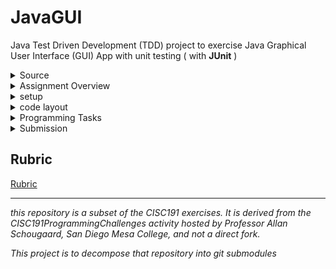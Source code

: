 # JavaGUI
 
Java Test Driven Development (TDD) project to exercise Java Graphical User Interface (GUI) App with unit testing ( with **JUnit** )

<details id="source">
  <summary>Source</summary>

 <em>derived from CISC191GUI</em><br>
 
![220px-MesaLogo](https://github.com/schougaard/SanDiegoMesaCISC191ProgrammingChallenges/assets/716243/334f6724-6afa-4198-9eff-7c49c472cd35)

# San Diego Mesa College CISC 191 Programming Challenges
Programming challenges for San Diego Community College CISC 191 Intermediate Java classes.

Created by
- Professor Dr. Tasha Frankie
- and Professor [Allan Schougaard](https://github.com/schougaard), San Diego Mesa College.

With contributions from: 
- Dom David,
- [Dan Sullivan](https://github.com/uid100)

[source](#source)
<hr />
</details>

<details id="overview">
 <summary>Assignment Overview</summary>

In this assignment you will implementing a simple fishing game that will have you explore many of the most common widgets in the Java Swing library. You will also be asked to consider coding the connection between the GUI and the code behind the scenes using the model-view-controller software design pattern.

  <details id="api">
   <summary>Java APIs</summary>
   
Learning Java APIs can help you develop a variety of skills, including:
 - **Problem-solving skills:** Java APIs provide a wide range of functionality that can be used to solve a variety of problems. Learning how to use Java APIs effectively will help you develop your problem-solving skills.
 - **Analytical skills:** When using Java APIs, you need to be able to understand the documentation and identify the appropriate classes and methods to use. This will help you develop your analytical skills.
 - **Design skills:** Java APIs can be used to design and implement complex applications. Learning how to use Java APIs effectively will help you develop your design skills.
 - **Coding skills:** Java APIs are written in Java, so learning how to use them will help you improve your Java coding skills.
 - **API development skills:** Once you have a good understanding of how to use Java APIs, you can start to develop your own APIs. This is a valuable skill that can make you more marketable to employers.

In addition to these general skills, learning specific Java APIs can also help you develop specific knowledge and expertise. For example, learning the JDBC API can help you develop expertise in database programming. Learning the Swing API can help you develop expertise in GUI development. And learning the Java EE APIs can help you develop expertise in enterprise application development.

Overall, learning Java APIs is a great way to develop your skills and make yourself a more valuable developer.

 </details>
 <details id="swing">
  <summary>Swing</summary>
  
Java Swing is a GUI widget toolkit for Java. It is part of Oracle's Java Foundation Classes (JFC) - an API for providing a graphical user interface for Java programs. Swing was developed to provide a more sophisticated set of GUI components than the earlier Abstract Window Toolkit (AWT). Swing components are platform-independent, meaning that they will look and behave the same on any platform that supports Java. Swing components are also lightweight, meaning that they do not consume a lot of system resources. Swing provides a wide variety of GUI components, including buttons, labels, text fields, menus, tables, and trees. Swing also supports a pluggable look and feel, which allows you to change the appearance of your Swing application without having to rewrite any code. Java Swing is a popular choice for developing graphical user interfaces for Java applications. It is used to develop a wide variety of applications, including desktop applications, web applications, and mobile applications.
  
  </details>
  
[overview](#overview)

<hr />
</details>

<details id="setup">
 <summary>setup</summary>
    <div id="tab-2">
        <div class="panel-body">All of the programming assignments are on the course GitHub repository: <a href="https://github.com/schougaard/CISC191ProgrammingChallenges" target="_blank" rel="noopener">https://github.com/schougaard/CISC191ProgrammingChallenges</a><br />Click on the <strong><i>green &lt;&gt;Code</i></strong> button to download the repo if needed.</div>
    </div>

 [setup](#setup)
 <hr />
</details>

<details id="code-layout">
 <summary>code layout</summary>
 
You are going to make a game about fishing, and a low-fidelity rending of the GUI looks like this:

        <div><img src="https://sdccd.instructure.com/courses/2441328/files/146951807/preview" alt="Gone Fishing game in starting state." width="708" height="258" data-api-endpoint="https://sdccd.instructure.com/api/v1/courses/2441328/files/146951807" data-api-returntype="File" /></div>
        <div>
            <p style="margin-top: 12px; margin-bottom: 12px; color: #2d3b45; font-family: 'Lato Extended', Lato, 'Helvetica Neue', Helvetica, Arial, sans-serif;">The game is played by clicking on the buttons in the middle of the window:</p>
        </div>
        <div><img src="https://sdccd.instructure.com/courses/2441328/files/146951808/preview" alt="Gone Fishing game in partially played state." width="708" height="258" data-api-endpoint="https://sdccd.instructure.com/api/v1/courses/2441328/files/146951808" data-api-returntype="File" /></div>
        <p><br />The layout of this project is similar to the the java classes lab. You will implement the logic of several java classes and interfaces.</p>
        <div>
            <p style="margin-top: 12px; margin-bottom: 12px; color: #2d3b45; font-family: 'Lato Extended', Lato, 'Helvetica Neue', Helvetica, Arial, sans-serif;">When the player clicks on a location without fish, the button turns into an icon indicating empty, and the number of tries is reduced. When the player clicks on a location with a school of fish, the button displays a fish icon, and the number of tries and the number of fish remaining are both reduced.</p>
            <p style="margin-top: 12px; margin-bottom: 12px; color: #2d3b45; font-family: 'Lato Extended', Lato, 'Helvetica Neue', Helvetica, Arial, sans-serif;">When the last fish has been caught or the last try has been used the game is over:</p>
        </div>
        <div><img src="https://sdccd.instructure.com/courses/2441328/files/146951811/preview" alt="Gone Fishing game when fishes win." width="706" height="258" data-api-endpoint="https://sdccd.instructure.com/api/v1/courses/2441328/files/146951811" data-api-returntype="File" /></div>
        <div>There are 3 main files you will edit in this programming assignment: FishingButton, FishingButtonListener, and GoneFishingView.<br />
            <div>
                <h3>FishingButton</h3>
            </div>
            <div>The buttons for the "fishing" portion of this mini-game.</div>
            <h3>FinishButtonListener</h3>
            <div>This will help handle the events and actions dealing with clicking the buttons.</div>
            <h3>GoneFishingView</h3>
            <div>This is where you will add all the components that the users will see.</div>
            <div><span style="color: #2d3b45; font-family: 'Lato Extended', Lato, 'Helvetica Neue', Helvetica, Arial, sans-serif; font-size: 1.8em;">User Stories</span></div>
            <div>
                <p style="margin-top: 12px; margin-bottom: 12px; color: #2d3b45; font-family: 'Lato Extended', Lato, 'Helvetica Neue', Helvetica, Arial, sans-serif;">Implement the following user stories&nbsp;<strong>one by one</strong>&nbsp;in the order given. If you need additional help, go to the more detailed descriptions on the Programming Task page.</p>
                <ol style="padding: 0px; margin-right: 0px; margin-bottom: 6px; margin-left: 25px; color: #2d3b45; font-family: 'Lato Extended', Lato, 'Helvetica Neue', Helvetica, Arial, sans-serif;">
                    <li>As a computer user, I can see a window with the title "Gone Fishing" so I can see what program I am running.</li>
                    <li>As a computer user, when I click on the X in the top corner of the window, the program exits.</li>
                    <li>As a computer user, I can see instructions in the window.</li>
                    <li>As a computer user, I can see who programmed the game.</li>
                    <li>As a computer user, I can see the grid where the game is played. The grid is 6 by 6 buttons.</li>
                    <li>As a computer user, when I start the program, I can see all the UI widgets in the game.</li>
                    <li>As a player, I can see how many tries I have left on a slider, so I can see if I am winning. I start with 30 tries.</li>
                    <li>As a player, I can see how many schools of fish are left on a slider, so I can see if the fish are winning. The game starts with 10 schools of fish.</li>
                    <li>When I click on a button in the grid, it shows me if I caught a fish or not, so I can see my fishing skills.</li>
                    <li>When I click on a button in the grid, I cannot click on it again, so I cannot cheat.</li>
                    <li>When I click on a button, the number of tries goes down by one.</li>
                    <li>When I click on a button, and I caught a school of fish, the number of schools of fish goes down by one.</li>
                    <li>If I manage to catch all the fish before I run out of tries, I get a message: "Game Over - You Win!" and the program exits.</li>
                    <li>If I run out of tries before I have caught all the fish, I get a message: "Game Over - Fishes Win!" and the program exits.</li>
                </ol>
            </div>
        </div>
    </div>

 [code-layout](#code-layout)
 <hr />
</details>

<details id="programming-tasks">
 <summary>Programming Tasks</summary>
    
        <h2>Programming Task(s)</h2>
        <p>The tested portion of this programming assignment is very short. The majority of the work will be on creating the GUI and implementing the stories where you will work directly with the GUI rather than the tester file.</p>
        <details style="margin-bottom: 25px;">
            <summary style="cursor: pointer;">testGoneFishingButton</summary>
            <br />
            <div style="border: thin solid #f1f3f4; padding-top: 5px; padding-right: 15px; padding-bottom: 5px;">
                <ul>
                    <li>The buttons in the GUI will keep track of their row-col position in the grid.
                        <ul>
                            <li>Add the required instance variables (fields) to keep track of this information.</li>
                        </ul>
                    </li>
                    <li>Complete the constructor to initialize the instance variables (fields)</li>
                    <li>Add the two getters to be able to get the row and column position of a FishingButton</li>
                </ul>
            </div>
        </details>
        <details style="margin-bottom: 25px;">
            <summary style="cursor: pointer;">testGoneFishingView</summary>
            <br />
            <div style="border: thin solid #f1f3f4; padding-top: 5px; padding-right: 15px; padding-bottom: 5px;">
                <ul>
                    <li>Add an instance variable (field) in the GoneFishingView for a GoneFishingModel</li>
                    <li>Constructor:
                        <ol>
                            <li>Don't forget to assign the model instance variable to the parameter of the constructor</li>
                            <li>Add a title to the JFrame. REMINDER: The class you are in extends <a href="https://docs.oracle.com/javase/8/docs/api/javax/swing/JFrame.html" target="_blank" rel="noopener">JFrame</a> so you have access to ALL public setters in JFrame. A GoneFishingView IS-A JFrame. Look through the API if you need reminders on available methods or use Eclipse's auto-suggest features. For example, you can write <strong><i>this.</i></strong> in the constructor to look through available methods of the JFrame API. The <strong>this</strong> keyword refers to the current instance of the object and the <i><strong>dot</strong></i> operator, of course,&nbsp; is how you access methods and public attributes of an object.</li>
                            <li>You'll be working with labels and buttons. Perhaps look through<a href="https://www.javatpoint.com/java-jframe" target="_blank" rel="noopener"> this example</a> first to see if you can simply add to the JFrame then go back and try to get what you need in this actual programming assignment. The hope is you're at least comfortable adding components to the JFrame. Your current trouble should be in placing the components where you want them rather than being too afraid to add any component at all. :)<br />You can run the GoneFishingView class so that you can see what you are adding to the JFrame.</li>
                            <li>At this point, do not worry too much about the tester file and play around with getting widgets to the JFrame. Additional Hints are shown below</li>
                        </ol>
                    </li>
                </ul>
            </div>
        </details>
        <details style="margin-bottom: 25px;">
            <summary style="cursor: pointer;">GoneFishingView</summary>
            <br />
            <div style="border: thin solid #f1f3f4; padding-top: 5px; padding-right: 15px; padding-bottom: 5px;">
                <p>You will have to use layout managers in this assignment so that you can position the components (widgets) on the JFrame where you want them to go. Run this file instead of the tester so that you can check out the GUI. Running the tester will close the GUI automatically thus preventing you from checking your progress on building the user interface.</p>
                <ol>
                    <li>Start by adding a BorderLayout to the main JFrame. Technically this is the default layout for JFrame, but it's being shown here to introduce you to the setLayout method and the creation of a layout manager object.&nbsp;<br />To add a layout, you must instantiate an object of that type (in this case BorderLayout) and then pass it to the setLayout method of the JFrame or JPanel.You can also do this in one line since we don't need to keep track of the instance of the layout manager. <br />
                        <pre>this.setLayout(new BorderLayout()); //the this keyword refers to the instance of the GoneFishingView which IS-A JFrame.</pre>
                        <p>You may need to import the necessary libraries to use BorderLayout like you have done when adding the other components.</p>
                    </li>
                    <li>Positioning<br /><img src="https://sdccd.instructure.com/courses/2441328/files/146951908/preview" alt="BorderLayout diagram." data-api-endpoint="https://sdccd.instructure.com/api/v1/courses/2441328/files/146951908" data-api-returntype="File" /><br />At this point, you now have access to the BorderLayout positions as shown in the image above.</li>
                    <li>Add the first JLabel for the "instructions" and add it to the West side. <br />
                        <pre>JLabel instructions = new JLabel("Click on the buttons to fish");<br />this.add(instructions, BorderLayout.WEST);</pre>
                        <p>But.... Let's actually add it to a JPanel and then add the JPanel to the JFrame. If you consider the Gone Fishing preview, you are breaking up the JFrame into different areas that are managed by JPanels. You will add the components to the JPanel and then finally place the JPanel in the JFrame.&nbsp;</p>
                        <pre>JPanel instructions = new JPanel();                                    //Create the JPanel<br />JLabel instructionLabel = new JLabel("Click on the buttons to fish");  //Create and add the component to the JPanel<br />instructions.add(instructionLabel);           <br />this.add(instructions,  BorderLayout.WEST)                             //add the JPanel to the JFrame in the WEST location</pre>
                        <p>There is an overridden version of add where you can specify where to place the element as shown in the code above. BorderLayout holds static variables for the locations: WEST, EAST, CENTER, NORTH, SOUTH</p>
                    </li>
                </ol>
            </div>
        </details>
        <details style="margin-bottom: 25px;">
            <summary style="cursor: pointer;">"fishing"Panel!</summary>
            <br />
            <div style="border: thin solid #f1f3f4; padding-top: 5px; padding-right: 15px; padding-bottom: 5px;">
                <p><img src="https://sdccd.instructure.com/courses/2441328/files/146951912/preview" alt="Gone Fishing game at start of game." data-api-endpoint="https://sdccd.instructure.com/api/v1/courses/2441328/files/146951912" data-api-returntype="File" /></p>
                <p>The center of the JFrame holds all the buttons which is where the "fishing" will take place. Clicking on the buttons can lead to revealing a "fish".</p>
                <ol>
                    <li>Create a new JPanel and add a <a href="https://docs.oracle.com/javase%2F7%2Fdocs%2Fapi%2F%2F/java/awt/GridLayout.html" target="_blank" rel="noopener">GridLayout</a> to hold enough buttons that are shown in the programming assignment. When creating a GridLayout, there are two parameters that you pass to set the # of rows and the # of columns of the grid. As you add components to the JPanel, it would fill these "cells" from left to right and top to bottom. <br />Pause. Look at the model class now. Are there variables in this class that you should use that dictates how many buttons you should have in this fishing game? The model holds some instance variables that can be easily updated later if you wanted to alter the number of buttons. Use the model information when creating the buttons (how many).&nbsp;</li>
                    <li>Write a nested loop that will allow you to generate the total number of buttons required. The nested loop should resemble a 2D array traversal because you will need the row and column information!<br />The row-column information is required because the buttons in the GUI must store their row-column position!</li>
                    <li>Add the fishing buttons to the JPanel (not directly to the JFrame).</li>
                    <li>Add the JPanel object to the center of the JFrame.</li>
                    <li>You will revisit this section later to connect the listener class to the buttons so that they perform an action when there is a click event on them.</li>
                </ol>
            </div>
        </details>
        <details style="margin-bottom: 25px;">
            <summary style="cursor: pointer;">SliderPanel</summary>
            <br />
            <div style="border: thin solid #f1f3f4; padding-top: 5px; padding-right: 15px; padding-bottom: 5px;">
                <p>The instruction label was placed in a <span style="font-family: 'Courier New';">JPanel</span> that was placed in the WEST, and the fishing buttons were placed in a JPanel that was then added to the center. What should you do with the Sliders?</p>
                <ol>
                    <li>Create a JPanel where you will add the sliders</li>
                    <li>Create a Slider and figure out how to set its properties so that it's vertical and looks like the image in this programming assignment. Look for ways to change the following: maximum, tick spacing, paint ticks, paint labels, enabled/disabled, border</li>
                    <li>Add a layout manager to the JPanel. What kind should you add? Hint: If you want, you can think of that slider section as a 1-by-n grid!</li>
                    <li>Add the Sliders and any necessary labels to the JPanel.</li>
                    <li>Add the JPanel to the JFrame on the EAST side.</li>
                </ol>
            </div>
        </details>
        <details style="margin-bottom: 25px;">
            <summary style="cursor: pointer;">BottomLabel</summary>
            <br />
            <div style="border: thin solid #f1f3f4; padding-top: 5px; padding-right: 15px; padding-bottom: 5px;">
                <ol>
                    <li>
                        <div class="panel-body">
                            <ol>
                                <li>Create JPanel to hold the JLabel</li>
                                <li>Add the JLabel to the JPanel</li>
                                <li>Add the JPanel to the JFrame in the SOUTH.</li>
                            </ol>
                            <p>At this point, you have put in a lot of work getting the user interface up and going. It should roughly resemble the layout in the picture, but some slight changes here and there should be ok. The tester does not test that the layout is exactly the same so you have some leeway.</p>
                        </div>
                    </li>
                </ol>
            </div>
        </details>
        <details style="margin-bottom: 25px;">
            <summary style="cursor: pointer;">fishingButtonListener</summary>
            <br />
            <div style="border: thin solid #f1f3f4; padding-top: 5px; padding-right: 15px; padding-bottom: 5px;">
                <p>The FishingButtonListener class will implement the behaviors of an ActionListener. It will connect the GUI buttons and the model together when users interact with the fishing panel.</p>
                <ol>
                    <li>Add the required relationship in the class header so that this class can claim to behave like the ActionListener interface. Import any necessary libraries to use ActionListener.</li>
                    <li>Once a class implements an interface, it must provide all of the methods that are defined in the interface it implements. Do that now. Recall that Eclipse makes this easy for you by using the first quick fix.</li>
                    <li>Complete the constructor and be sure to add any required instance variables (fields).</li>
                </ol>
                <p>actionPerformed</p>
                <p>This is the method that will run when there is a mouse click on the fishing buttons. We will now be using the GoneFishingModel.</p>
                <ol>
                    <li>Take a moment to do a quick scan of the <span style="font-family: 'Courier New';">GoneFishingModel</span> which keeps track of the state of our game.</li>
                    <li>Pay special attention to the <span style="font-family: 'Courier New';">fishAt </span>method.<br />What are the formal parameters? <br />What data does this return? What instance variables does it alter?</li>
                    <li>Comment out the <span style="font-family: 'Courier New';">GoneFishingModel</span>. You will see that there are TODO comments in this file. Take the time now to try to piece together what the model will do for the game.</li>
                    <li>In the actionPerformed method, figure out how to call the model's fishAt method. Where are the actual parameters coming from to use this method?</li>
                    <li>The fishAt method should be in a conditional statement to check if it returns true. Change the text of the button to "fish" if there is a fish, otherwise, it should be "X".</li>
                    <li>Call the GUI class' updateUI method.<br /><br /></li>
                </ol>
                <p>&nbsp;</p>
                <p>addActionListener</p>
                <p>What you have just completed are the separate code for the button and the listener. The FishingButtonListener needs to be added as the action listener of the buttons once you have completed the majority of the tasks that the listener will complete.</p>
                <ol>
                    <li>Go back to the view class</li>
                    <li>Look for the area where you created the FishingButton objects.</li>
                    <li>After creating a button, add the actionlistener! The update should look something similar to the code below. <br />
                        <pre><span style="background-color: #ffff00; color: #000000;">This is the code inside the nested loop from the view constructor	<br /></span><br /> //create a FishingButton!<br />  FishingButton fish = new FishingButton(row, col);<br />				<br />  //connect the listener<br />  fish.addActionListener( new FishingButtonListener(model, this, fish) );</pre>
                    </li>
                </ol>
            </div>
        </details>
        <details style="margin-bottom: 25px;">&nbsp; &nbsp; &nbsp; &nbsp; &nbsp; &nbsp;
            <summary style="cursor: pointer;">GoneFishingView-updateUI</summary>
            <br />
            <div style="border: thin solid #f1f3f4; padding-top: 5px; padding-right: 15px; padding-bottom: 5px;">
                <ul>
                    <li>
                        <p>This class has access to the model therefore it always has access to the latest updates. Find a way to update the sliders by getting the updated information from the model.&nbsp;</p>
                        <p>Tidy up the Fishing View. For example, add a minimum dimension so that when you click on the buttons, you do not end up with any ellipses due to the buttons being too small to display the text. You can also play around with styling the buttons if you want to explore further customization!</p>
                    </li>
                </ul>
            </div>
        </details>
    </div>

     [programming-tasks](#programming-tasks)
 <hr />
</details>

<details id=submission>
 <summary>Submission</summary>

## Complete and zip the project
1. Run and add the code to the src folder until the tests are successful.
2. Uncomment each test case in the **Test** file (`TestAdvancedClasses.java`), one at a time. 
Do not modify the content in this file except to uncomment the tests. Add and modify class files
as needed for the tests to pass.
3. Review and refactor any of the code as needed:
    - be sure your code follows good coding practices and coding style and standards.
    - update the javadoc comments at the top of the file to add your name as author
    - update the comments for each method in the file.
4. Export the project as a zip file and submit your work.
   _Note: You are turning in the Eclipse project so that I can easily open it and run it on my computer._

     [submission](#submission)
 <hr />
</details>

## Rubric

[Rubric](Rubric.md)


___________

_this repository is a subset of the CISC191 exercises. It is derived from the CISC191ProgrammingChallenges 
activity hosted by Professor Allan Schougaard, San Diego Mesa College, and not a direct fork._

_This project is to decompose that repository into git submodules_

